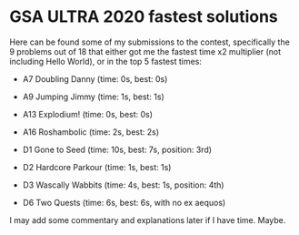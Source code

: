 
# GSA ULTRA 2020 fastest solutions

Here can be found some of my submissions to the contest, specifically the 9 problems out of 18 that either got me the fastest time x2 multiplier (not including Hello World), or in the top 5 fastest times:

- A7 Doubling Danny (time: 0s, best: 0s)

- A9 Jumping Jimmy (time: 1s, best: 1s)

- A13 Explodium! (time: 0s, best: 0s)

- A16 Roshambolic (time: 2s, best: 2s)

- D1 Gone to Seed (time: 10s, best: 7s, position: 3rd)

- D2 Hardcore Parkour (time: 1s, best: 1s)

- D3 Wascally Wabbits (time: 4s, best: 1s, position: 4th)

- D6 Two Quests (time: 6s, best: 6s, with no ex aequos)

I may add some commentary and explanations later if I have time. Maybe.